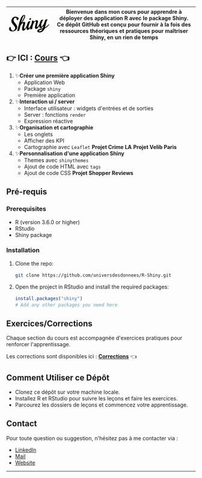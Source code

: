 | ![Shiny Package Logo](https://github.com/universdesdonnees/R-Shiny/blob/master/Images/shiny.png?raw=true) | **Bienvenue dans mon cours pour apprendre à déployer des application R avec le package Shiny.**<br>Ce dépôt GitHub est conçu pour fournir à la fois des ressources théoriques et pratiques pour maîtriser Shiny, en un rien de temps |
| --- | --- |

## 👉 ICI : [Cours](https://universdesdonnees.github.io/R-Shiny/cours/cours.html) 👈

1. ✨**Créer une première application Shiny** 
   - Application Web
   - Package `shiny`
   - Première application
2. ✨**Interaction ui / server** 
   - Interface utilisateur : widgets d'entrées et de sorties
   - Server : fonctions `render`
   - Expression réactive
3. ✨**Organisation et cartographie** 
   - Les onglets
   - Afficher des KPI
   - Cartographie avec `Leaflet`
**Projet Crime LA**
**Projet Velib Paris**
4. ✨**Personnalisation d'une application Shiny** 
   - Themes avec `shinythemes`
   - Ajout de code HTML avec `tags`
   - Ajout de code CSS
**Projet Shopper Reviews**


## Pré-requis 

### Prerequisites

- R (version 3.6.0 or higher)
- RStudio
- Shiny package

### Installation

1. Clone the repo:
   ```sh
   git clone https://github.com/universdesdonnees/R-Shiny.git
   ```
2. Open the project in RStudio and install the required packages:
   ```R
   install.packages("shiny")
   # Add any other packages you need here
   ```
   
## Exercices/Corrections

Chaque section du cours est accompagnée d'exercices pratiques pour renforcer l'apprentissage. 

Les corrections sont disponibles ici : **[Corrections](https://github.com/universdesdonnees/R-Shiny/tree/master/exercices)** 👈

## Comment Utiliser ce Dépôt

- Clonez ce dépôt sur votre machine locale.
- Installez R et RStudio pour suivre les leçons et faire les exercices.
- Parcourez les dossiers de leçons et commencez votre apprentissage.

## Contact
Pour toute question ou suggestion, n'hésitez pas à me contacter via :
 
- [LinkedIn](https://www.linkedin.com/in/menyssacherifa/) 
- [Mail](cmenyssa@live.fr)
- [Website](https://mcherifaluron.com)

---
